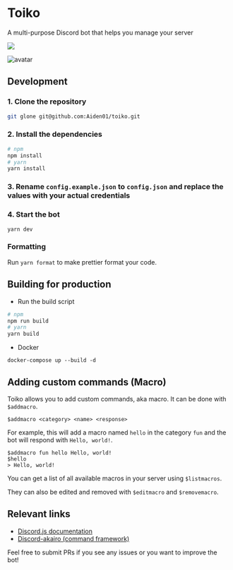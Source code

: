 # Toiko
A multi-purpose Discord bot that helps you manage your server 

<img src="https://forthebadge.com/images/badges/built-with-love.svg" align="center">

![avatar](https://media.discordapp.net/attachments/482888162008629251/557909358910898187/98c77dffae4d4f41e84082100535fc57.jpg)


## Development

### 1. Clone the repository
```bash
git glone git@github.com:Aiden01/toiko.git
```

### 2. Install the dependencies
```bash
# npm
npm install
# yarn
yarn install
```

### 3. Rename ``config.example.json`` to ``config.json`` and replace the values with your actual credentials

### 4. Start the bot
```
yarn dev
```

### Formatting
Run ``yarn format`` to make prettier format your code.

## Building for production

- Run the build script
```bash
# npm
npm run build
# yarn
yarn build
```
- Docker

```
docker-compose up --build -d
```

## Adding custom commands (Macro)

Toiko allows you to add custom commands, aka macro. It can be done with ``$addmacro``.
```
$addmacro <category> <name> <response>
```

For example, this will add a macro named ``hello`` in the category ``fun`` and the bot will respond with ``Hello, world!``.

```
$addmacro fun hello Hello, world!
$hello 
> Hello, world!
```

You can get a list of all available macros in your server using ``$listmacros``.

They can also be edited and removed with ``$editmacro`` and ``$removemacro``.

## Relevant links
* [Discord.js documentation](http://discord.js.org)
* [Discord-akairo (command framework)](https://github.com/1Computer1/discord-akairo)

Feel free to submit PRs if you see any issues or you want to improve the bot!



